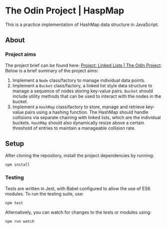 # The Odin Project | HaspMap

This is a practice implementation of HashMap data structure in JavaScript.

## About

### Project aims

The project brief can be found here: [Project: Linked Lists | The Odin Project](https://www.theodinproject.com/lessons/javascript-hashmap). Below is a brief summary of the project aims:

1. Implement a `Node` class/factory to manage individual data points.
2. Implement a `Bucket` class/factory, a linked list style data structure to manage a sequence of nodes storing key-value pairs. `Bucket` should include utility methods that can be used to interact with the nodes in the bucket.
3. Implement a `HashMap` class/factory to store, manage and retrieve key-value pairs using a hashing function. The HashMap should handle collisions via separate chaining with linked lists, which are the individual buckets. `HashMAp` should also dynamically resize above a certain threshold of entries to maintain a manageable collision rate.

## Setup

After cloning the repository, install the project dependencies by running:

```Bash
npm install
```

### Testing

Tests are written in Jest, with Babel configured to allow the use of ES6 modules. To run the testing suite, use:

```Bash
npm test
```

Alternatively, you can watch for changes to the tests or modules using:

```Bash
npm run watch
```
